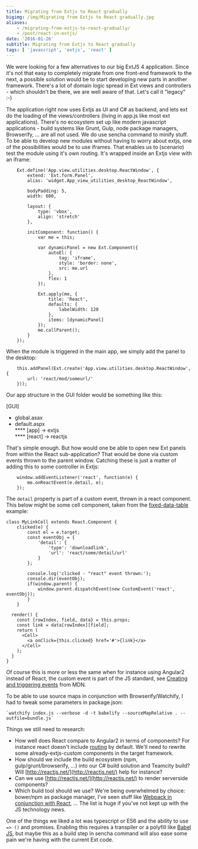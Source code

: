 ```yaml
---
title: Migrating from Extjs to React gradually
bigimg: /img/Migrating from Extjs to React gradually.jpg
aliases: 
    - /migrating-from-extjs-to-react-gradually/
    - /post/react-in-extjs/
date: '2016-01-26'
subtitle: Migrating from Extjs to React gradually
tags: [ 'javascript', 'extjs', 'react' ]
---
```


We were looking for a few alternatives to our big ExtJS 4 application. Since it's not that easy to completely migrate from one front-end framework to the next, a possible solution would be to start developing new parts in another framework. There's a lot of domain logic spread in Ext views and controllers - which shouldn't be there, we are well aware of that. Let's call it "legacy" :-) 

The application right now uses Extjs as UI and C# as backend, and lets ext do the loading of the views/controllers (living in app.js like most ext applications). There's no ecosystem set up like modern javascript applications - build systems like Grunt, Gulp, node package managers, Browserify, ... are all not used. We do use sencha command to minify stuff. To be able to develop new modules without having to worry about extjs, one of the possibilities would be to use iframes. That enables us to (scenario) test the module using it's own routing. It's wrapped inside an Extjs view with an iframe:

		Ext.define('App.view.utilities.desktop.ReactWindow', {
		    extend: 'Ext.form.Panel',
		    alias: 'widget.App_view_utilities_desktop_ReactWindow',

		    bodyPadding: 5,
		    width: 600,

		    layout: {
		        type: 'vbox',
		        align: 'stretch'
		    },

		    initComponent: function() {
		        var me = this;

		        var dynamicPanel = new Ext.Component({
		            autoEl: {
		                tag: 'iframe',
		                style: 'border: none',
		                src: me.url
		            },
		            flex: 1
		        });

		        Ext.apply(me, {
		            title: 'React',
		            defaults: {
		                labelWidth: 120
		            },
		            items: [dynamicPanel]
		        });
		        me.callParent();
		    }
		});

When the module is triggered in the main app, we simply add the panel to the desktop:

        this.addPanel(Ext.create('App.view.utilities.desktop.ReactWindow', {
            url: 'react/mod/someurl/'
        }));

Our app structure in the GUI folder would be something like this:

[GUI]<br/>
* global.asax<br/>
* default.aspx<br/>
**** [app] -> extjs<br/>
**** [react] -> reactjs<br/>

That's simple enough. But how would one be able to open new Ext panels from within the React sub-application? That would be done via custom events thrown to the parent window. Catching these is just a matter of adding this to some controller in Extjs:

        window.addEventListener('react', function(e) {
            me.onReactEvent(e.detail, e);
        });

The `detail` property is part of a custom event, thrown in a react component. This below might be some cell component, taken from the [fixed-data-table](https://facebook.github.io/fixed-data-table/) example:

	class MyLinkCell extends React.Component {
		clicked(e) {
			const el = e.target;
			const eventObj = {
				'detail': {
					'type': 'downloadlink',
					'url': 'react/some/detail/url' 
				}
			};

			console.log('clicked - "react" event thrown:');
			console.dir(eventObj);
			if(window.parent) {
				window.parent.dispatchEvent(new CustomEvent('react', eventObj));
			}
		}

	  render() {
	    const {rowIndex, field, data} = this.props;
	    const link = data[rowIndex][field];
	    return (
	      <Cell>
	        <a onClick={this.clicked} href='#'>{link}</a>
	      </Cell>
	    );
	  }
	}

Of course this is more or less the same when for instance using Angular2 instead of React, the custom event is part of the JS standard, see [Creating and triggering events](https://developer.mozilla.org/en-US/docs/Web/Guide/Events/Creating_and_triggering_events) from MDN. 

To be able to use source maps in conjunction with Browserify/Watchify, I had to tweak some parameters in package.json:

	`watchify index.js --verbose -d -t babelify --sourceMapRelative . --outfile=bundle.js`

Things we still need to research:

  - How well does React compare to Angular2 in terms of components? For instance react doesn't include [routing](http://www.kriasoft.com/react-routing/) by default. We'll need to rewrite some already-extjs-custom components in the target framework.
  - How should we include the build ecosystem (npm, gulp/grunt/browserify, ...) into our C# build solution and Teamcity build? Will [http://reactjs.net/](http://reactjs.net/) help for instance? 
  - Can we use [http://reactjs.net/](http://reactjs.net/) to render serverside components?
  - Which build tool should we use? We're being overwhelmed by choice: bower/npm as package manager, I've seen stuff like [Webpack in conjunction with React](http://www.christianalfoni.com/articles/2015_10_01_Taking-the-next-step-with-react-and-webpack), ... The list is huge if you've not kept up with the JS technology news. 

One of the things we liked a lot was typescript or ES6 and the ability to use `=> ()` and promises. Enabling this requires a transpiler or a polyfill like [Babel JS](https://babeljs.io/), but maybe this as a build step in sencha command will also ease some pain we're having with the current Ext code. 